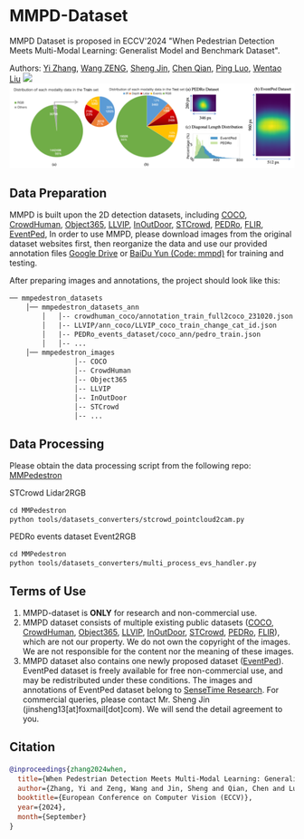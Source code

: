 # MMPD-Dataset
MMPD Dataset is proposed in ECCV'2024 "When Pedestrian Detection Meets Multi-Modal Learning: Generalist Model and Benchmark Dataset".

Authors: [Yi Zhang](https://scholar.google.com/citations?hl=en&user=hzR7V5AAAAAJ), [Wang ZENG](https://scholar.google.com/citations?user=u_RNsOUAAAAJ&hl=en), [Sheng Jin](https://scholar.google.com/citations?user=wrNd--oAAAAJ&hl=en), [Chen Qian](https://scholar.google.com/citations?user=AerkT0YAAAAJ&hl=en), [Ping Luo](https://scholar.google.com/citations?user=aXdjxb4AAAAJ&hl=en), [Wentao Liu](https://scholar.google.com/citations?user=KZn9NWEAAAAJ&hl=en)
<img src="./images/dataset.png"/>
<img src="./images/distribution.png"/>
## Data Preparation

MMPD is built upon the 2D detection datasets, including
[COCO](http://cocodataset.org/),
[CrowdHuman](https://www.crowdhuman.org/),
[Object365](https://www.objects365.org/overview.html),
[LLVIP](https://bupt-ai-cz.github.io/LLVIP/),
[InOutDoor](http://adaptivefusion.cs.uni-freiburg.de/),
[STCrowd](https://github.com/4DVLab/STCrowd),
[PEDRo](https://github.com/SSIGPRO/PEDRo-Event-Based-Dataset),
[FLIR](https://adas-dataset-v2.flirconservator.com/#downloadguide),
[EventPed](https://drive.google.com/drive/folders/1tLACb8OIeHQTFQDUySbbVwBQcHplAr_J),
In order to use MMPD, please download images from the original dataset websites first,
then reorganize the data and use our provided annotation files 
[Google Drive](https://drive.google.com/file/d/1ly5j181GMpP9Rkx0weFamh7CqElL9FXh/view?usp=sharing) or [BaiDu Yun (Code: mmpd)](https://pan.baidu.com/s/1O4Hm44eBvwMflqizLlGUrQ) for training and testing.


After preparing images and annotations, the project should look like this:

```text
── mmpedestron_datasets
    │── mmpedestron_datasets_ann
        │   │-- crowdhuman_coco/annotation_train_full2coco_231020.json
        │   |-- LLVIP/ann_coco/LLVIP_coco_train_change_cat_id.json
        │   |-- PEDRo_events_dataset/coco_ann/pedro_train.json
        │   │-- ...
    │── mmpedestron_images
                │-- COCO
                │-- CrowdHuman
                │-- Object365
                │-- LLVIP
                │-- InOutDoor
                │-- STCrowd
                │-- ...
```
## Data Processing

Please obtain the data processing script from the following repo: [MMPedestron](https://github.com/BubblyYi/MMPedestron)

STCrowd Lidar2RGB
```shell
cd MMPedestron
python tools/datasets_converters/stcrowd_pointcloud2cam.py
```

PEDRo events dataset Event2RGB
```shell
cd MMPedestron
python tools/datasets_converters/multi_process_evs_handler.py
```

## Terms of Use

1. MMPD-dataset is **ONLY** for research and non-commercial use.
2. MMPD dataset consists of multiple existing public datasets ([COCO](http://cocodataset.org/), [CrowdHuman](https://www.crowdhuman.org/), [Object365](https://www.objects365.org/overview.html), [LLVIP](https://bupt-ai-cz.github.io/LLVIP/), [InOutDoor](http://adaptivefusion.cs.uni-freiburg.de/), [STCrowd](https://github.com/4DVLab/STCrowd), [PEDRo](https://github.com/SSIGPRO/PEDRo-Event-Based-Dataset), [FLIR](https://adas-dataset-v2.flirconservator.com/#downloadguide)), which are not our property. We do not own the copyright of the images. We are not responsible for the content nor the meaning of these images. 
3. MMPD dataset also contains one newly proposed dataset ([EventPed](https://drive.google.com/drive/folders/1tLACb8OIeHQTFQDUySbbVwBQcHplAr_J)). EventPed dataset is freely available for free non-commercial use, and may be redistributed under these conditions. The images and annotations of EventPed dataset belong to [SenseTime Research](https://www.sensetime.com). For commercial queries, please contact Mr. Sheng Jin (jinsheng13[at]foxmail[dot]com). We will send the detail agreement to you.


## Citation
```bibtex
@inproceedings{zhang2024when,
  title={When Pedestrian Detection Meets Multi-Modal Learning: Generalist Model and Benchmark Dataset},
  author={Zhang, Yi and Zeng, Wang and Jin, Sheng and Qian, Chen and Luo, Ping and Liu, Wentao},
  booktitle={European Conference on Computer Vision (ECCV)},
  year={2024},
  month={September}
}
```
